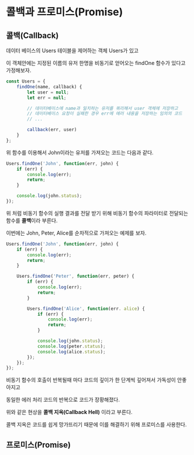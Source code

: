 콜백과 프로미스(Promise)
==

콜백(Callback)
--

데이터 베이스의 Users 테이블을 제어하는 객체 Users가 있고

이 객체안에는 지정된 이름의 유저 한명을 비동기로 얻어오는 findOne 함수가 있다고 가정해보자.

```js
const Users = {
    findOne(name, callback) {
        let user = null;
        let err = null;

        // 데이터베이스에 name과 일치하는 유저를 쿼리해서 user 객체에 저장하고
        // 데이터베이스 요청이 실패한 경우 err에 에러 내용을 저장하는 임의의 코드
        // ...

        callback(err, user)
    }
};
```

위 함수를 이용해서 John이라는 유저를 가져오는 코드는 다음과 같다.

```js
Users.findOne('John', function(err, john) {
    if (err) {
        console.log(err);
        return;
    }

    console.log(john.status);
});
```

위 처럼 비동기 함수의 실행 결과를 전달 받기 위해 비동기 함수의 파라미터로 전달되는 함수를 **콜백**이라 부른다. 

이번에는 John, Peter, Alice를 순차적으로 가져오는 예제를 보자.

```js
Users.findOne('John', function(err, john) {
    if (err) {
        console.log(err);
        return;
    }

    Users.findOne('Peter', function(err, peter) {
        if (err) {
            console.log(err);
            return;
        }

        Users.findOne('Alice', function(err. alice) {
            if (err) {
                console.log(err);
                return;
            }

            console.log(john.status);
            console.log(peter.status);
            console.log(alice.status);
        });
    });
});
```

비동기 함수의 호출이 반복될때 마다 코드의 깊이가 한 단계씩 깊어져서 가독성이 안좋아지고

동일한 에러 처리 코드의 반복으로 코드가 장황해졌다.

위와 같은 현상을 **콜백 지옥(Callback Hell)** 이라고 부른다.

콜백 지옥은 코드를 쉽게 망가뜨리기 때문에 이를 해결하기 위해 프로미스를 사용한다.

프로미스(Promise)
--

